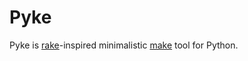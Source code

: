 # Pyke

Pyke is [rake](http://rake.rubyforge.org/)-inspired minimalistic [make](http://en.wikipedia.org/wiki/Make_(software)) tool for Python.
